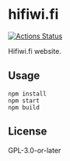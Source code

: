 # hifiwi.fi
[![Actions Status](https://github.com/bcomnes/hifiwi.fi/workflows/tests/badge.svg)](https://github.com/bcomnes/hifiwi.fi/actions)

Hifiwi.fi website.

## Usage

```
npm install
npm start
npm build
```

## License

GPL-3.0-or-later
